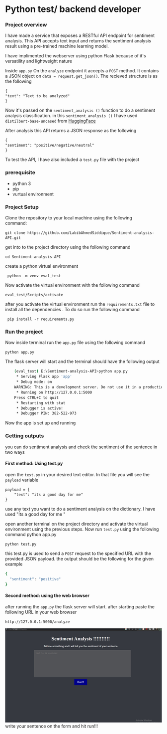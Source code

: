 # Python test/ backend developer 
### Project overview

I have made a service  that exposes a RESTful API endpoint for sentiment analysis. This API accepts text input and returns the sentiment analysis result using a pre-trained machine learning model.

I have implimented the webserver using python Flask because of it's versatility and lightweight nature 

Inside `app.py` On the `analyze`  endpoint it accepts a `POST` method.  It contains a JSON object on 
`data = request.get_json()`. The recieved structure is as the following

    
    {
    "text": "Text to be analyzed"
    }



Now it's passed on the `sentiment_analysis ()` function to do a sentiment analysis classification. 
in this `sentiment_analysis ()`  I have used `distilbert-base-uncased` from [HuggingFace](https://huggingface.co/ "HuggingFace")

After analysis this API returns a JSON response as the following 

    {
    "sentiment": "positive/negative/neutral"
    }
To test the API,  I have also included a `test.py` file with the project 
### prerequisite 

 - python 3
 - pip 
 - vurtual environment

### Project Setup

Clone the repository to your local machine using the following   
 command:

   

    git clone https://github.com/LabibAhmedSiddique/Sentiment-analysis-API.git   
    
   get into to the project directory using the following command

 

    cd Sentiment-analysis-API

create a python virtual environment 

     python -m venv eval_test

Now activate the virtual environment with the following command 


    eval_test/Scripts/activate
after you activate the virtual environment run the `requirements.txt` file to install all the dependencies . To do so run the following command 

     pip install -r requirements.py

### Run the project
Now inside terminal run the `app.py` file using the following command


    python app.py
The flask server will start  and the terminal should have the following output 


```bash
    (eval_test) E:\Sentiment-analysis-API>python app.py
     * Serving Flask app 'app'
     * Debug mode: on
    WARNING: This is a development server. Do not use it in a production deployment. Use a production WSGI server instead.
     * Running on http://127.0.0.1:5000
    Press CTRL+C to quit
     * Restarting with stat
     * Debugger is active!
     * Debugger PIN: 382-522-973
```

Now the app is set up and running 
### Getting outputs
you can do sentiment analysis and check the sentiment of the sentence in two ways 
#### First method: Using test.py


open the `test.py`  in your desired text editor.  In that file you will see the `payload` variable


    payload = {
        "text": "its a good day for me"    
    }
use any text you want to do a sentiment analysis on the dictionary.  I have used "Its a good day for me "


open another terminal on the project directory and activate the virtual environment using the previous steps. 
Now run `test.py` using the following command 
python app.py

    python test.py

this test.py is used to send a `POST` request to the specified URL with the provided JSON payload.
the output should be the following for the given example 
```bash
{
  "sentiment": "positive"
}
```
#### Second method: using the web browser 
after running the `app.py` the flask server will start. after starting paste the following URL in your web browser 


    http://127.0.0.1:5000/analyze
	
![My Image](src/Capture2.PNG)
write your sentence on the form and hit run!!!
